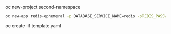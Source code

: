 oc new-project second-namespace

```bash
oc new-app redis-ephemeral -p DATABASE_SERVICE_NAME=redis -pREDIS_PASSWORD=password
```

oc create -f template.yaml

